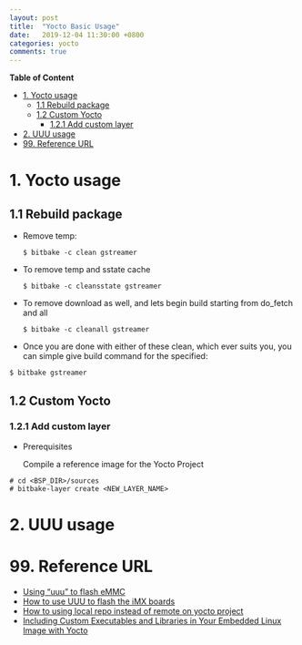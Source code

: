 ```yaml
---
layout: post
title:  "Yocto Basic Usage"
date:   2019-12-04 11:30:00 +0800
categories: yocto
comments: true
---
```


**Table of Content**

- [1. Yocto usage](#1-yocto-usage)
  * [1.1 Rebuild package](#11-rebuild-package)
  * [1.2 Custom Yocto](#12-custom-yocto)
    + [1.2.1 Add custom layer](#121-add-custom-layer)
- [2. UUU usage](#2-uuu-usage)
- [99. Reference URL](#99-reference-url)



# 1. Yocto usage

## 1.1 Rebuild package

* Remove temp:

  ```
  $ bitbake -c clean gstreamer
  ```

* To remove temp and sstate cache

  ```
  $ bitbake -c cleansstate gstreamer
  ```

* To remove download as well, and lets begin build starting from do_fetch and all

  ```
  $ bitbake -c cleanall gstreamer
  ```

*  Once you are done with either of these clean, which ever suits you, you can simple give build command for the specified: 

  ```
  $ bitbake gstreamer
  ```




## 1.2 Custom Yocto

### 1.2.1 Add custom layer

* Prerequisites

  Compile a reference image for the Yocto Project

```
# cd <BSP_DIR>/sources  
# bitbake-layer create <NEW_LAYER_NAME> 
```



# 2. UUU usage



# 99. Reference URL

* [Using “uuu” to flash eMMC]( https://www.technexion.com/support/knowledgebase/using-uuu-to-flash-emmc/ )
* [How to use UUU to flash the iMX boards]( https://imxdev.gitlab.io/tutorial/How_to_use_UUU_to_flash_the_iMX_boards/ )
* [How to using local repo instead of remote on yocto project]( https://blog.csdn.net/sy373466062/article/details/50363537 )
* [Including Custom Executables and Libraries in Your Embedded Linux Image with Yocto](https://dornerworks.com/blog/including-custom-executables-and-libraries-in-your-linux-image-with-yocto)

